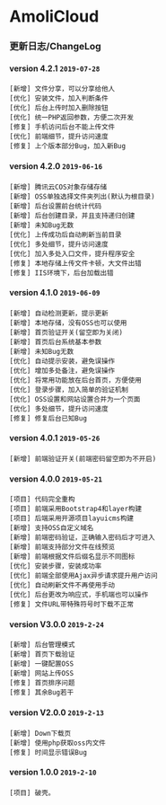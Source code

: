 # AmoliCloud
### 更新日志/ChangeLog
#### version 4.2.1 `2019-07-28`
```
[新增] 文件分享，可以分享给他人
[优化] 安装文件，加入判断条件
[优化] 后台上传时加入删除按钮
[优化] 统一PHP返回参数，方便二次开发
[修复] 手机访问后台不能上传文件
[优化] 前端细节，提升访问速度
[修复] 上个版本部分Bug，加入新Bug
```
#### version 4.2.0 `2019-06-16`
```
[新增] 腾讯云COS对象存储存储
[新增] OSS单独选择文件夹列出(默认为根目录)
[新增] 后台设置前台统计代码
[新增] 后台创建目录，并且支持递归创建
[新增] 未知Bug无数
[优化] 上传成功后自动刷新当前目录
[优化] 多处细节，提升访问速度
[优化] 加入多处入口文件，提升程序安全
[修复] 本地存储上传文件卡顿，大文件出错
[修复] IIS环境下，后台加载出错
```
#### version 4.1.0 `2019-06-09`
```
[新增] 自动检测更新，提示更新
[新增] 本地存储，没有OSS也可以使用
[新增] 首页验证开关(留空即为关闭)
[新增] 首页后台系统基本参数
[新增] 未知Bug无数
[优化] 自动提示安装，避免误操作
[优化] 增加多处备注，避免误操作
[优化] 将常用功能放在后台首页，方便使用
[优化] 登录步骤，加入简单的验证机制
[优化] OSS设置和网站设置合并为一个页面
[优化] 多处细节，提升访问速度
[修复] 修复后台已知Bug
```
#### version 4.0.1 `2019-05-26`
```
[新增] 前端验证开关(前端密码留空即为不开启)
```
#### version 4.0.0 `2019-05-21`
```
[项目] 代码完全重构
[项目] 前端采用Bootstrap4和layer构建
[项目] 后端采用开源项目layuicms构建
[新增] 支持OSS自定义域名
[新增] 前端密码验证，正确输入密码后才可进入
[新增] 前端支持部分文件在线预览
[新增] 前端根据文件后缀名显示不同图标
[优化] 安装步骤，安装成功率
[优化] 前端全部使用Ajax异步请求提升用户访问
[优化] 自动刷新文件不再使用手动
[优化] 后台更改为响应式，手机端也可以操作
[修复] 文件URL带特殊符号时下载不正常
```
#### version V3.0.0 `2019-2-24`
```
[新增] 后台管理模式
[新增] 首页下载验证
[新增] 一键配置OSS
[新增] 网站上传OSS
[修复] 首页排序问题
[修复] 其余Bug若干
```
#### version V2.0.0 `2019-2-13`
```
[新增] Down下载页
[新增] 使用php获取oss内文件
[修复] 时间显示错误Bug
```
#### version 1.0.0 `2019-2-10`
```
[项目] 破壳。
```